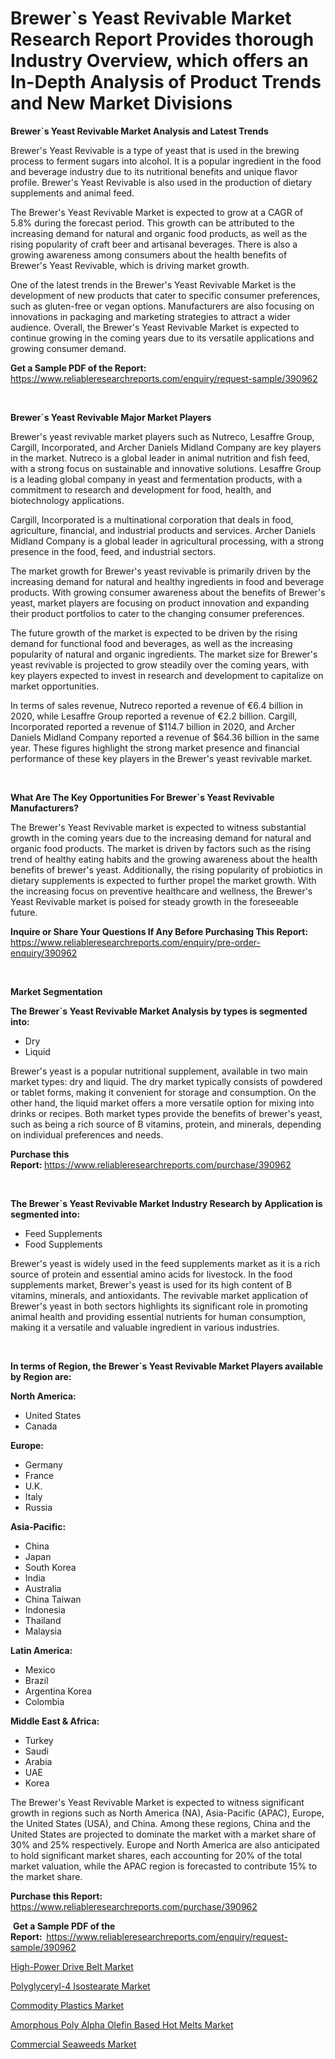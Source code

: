 <p><h1>Brewer`s Yeast Revivable Market Research Report Provides thorough Industry Overview, which offers an In-Depth Analysis of Product Trends and New Market Divisions</h1></p><p><strong>Brewer`s Yeast Revivable Market Analysis and Latest Trends</strong></p>
<p><p>Brewer's Yeast Revivable is a type of yeast that is used in the brewing process to ferment sugars into alcohol. It is a popular ingredient in the food and beverage industry due to its nutritional benefits and unique flavor profile. Brewer's Yeast Revivable is also used in the production of dietary supplements and animal feed.</p><p>The Brewer's Yeast Revivable Market is expected to grow at a CAGR of 5.8% during the forecast period. This growth can be attributed to the increasing demand for natural and organic food products, as well as the rising popularity of craft beer and artisanal beverages. There is also a growing awareness among consumers about the health benefits of Brewer's Yeast Revivable, which is driving market growth.</p><p>One of the latest trends in the Brewer's Yeast Revivable Market is the development of new products that cater to specific consumer preferences, such as gluten-free or vegan options. Manufacturers are also focusing on innovations in packaging and marketing strategies to attract a wider audience. Overall, the Brewer's Yeast Revivable Market is expected to continue growing in the coming years due to its versatile applications and growing consumer demand.</p></p>
<p><strong>Get a Sample PDF of the Report:&nbsp;</strong> <a href="https://www.reliableresearchreports.com/enquiry/request-sample/390962">https://www.reliableresearchreports.com/enquiry/request-sample/390962</a></p>
<p>&nbsp;</p>
<p><strong>Brewer`s Yeast Revivable Major Market Players</strong></p>
<p><p>Brewer's yeast revivable market players such as Nutreco, Lesaffre Group, Cargill, Incorporated, and Archer Daniels Midland Company are key players in the market. Nutreco is a global leader in animal nutrition and fish feed, with a strong focus on sustainable and innovative solutions. Lesaffre Group is a leading global company in yeast and fermentation products, with a commitment to research and development for food, health, and biotechnology applications.</p><p>Cargill, Incorporated is a multinational corporation that deals in food, agriculture, financial, and industrial products and services. Archer Daniels Midland Company is a global leader in agricultural processing, with a strong presence in the food, feed, and industrial sectors.</p><p>The market growth for Brewer's yeast revivable is primarily driven by the increasing demand for natural and healthy ingredients in food and beverage products. With growing consumer awareness about the benefits of Brewer's yeast, market players are focusing on product innovation and expanding their product portfolios to cater to the changing consumer preferences.</p><p>The future growth of the market is expected to be driven by the rising demand for functional food and beverages, as well as the increasing popularity of natural and organic ingredients. The market size for Brewer's yeast revivable is projected to grow steadily over the coming years, with key players expected to invest in research and development to capitalize on market opportunities.</p><p>In terms of sales revenue, Nutreco reported a revenue of €6.4 billion in 2020, while Lesaffre Group reported a revenue of €2.2 billion. Cargill, Incorporated reported a revenue of $114.7 billion in 2020, and Archer Daniels Midland Company reported a revenue of $64.36 billion in the same year. These figures highlight the strong market presence and financial performance of these key players in the Brewer's yeast revivable market.</p></p>
<p>&nbsp;</p>
<p><strong>What Are The Key Opportunities For Brewer`s Yeast Revivable Manufacturers?</strong></p>
<p><p>The Brewer's Yeast Revivable market is expected to witness substantial growth in the coming years due to the increasing demand for natural and organic food products. The market is driven by factors such as the rising trend of healthy eating habits and the growing awareness about the health benefits of brewer's yeast. Additionally, the rising popularity of probiotics in dietary supplements is expected to further propel the market growth. With the increasing focus on preventive healthcare and wellness, the Brewer's Yeast Revivable market is poised for steady growth in the foreseeable future.</p></p>
<p><strong>Inquire or Share Your Questions If Any Before Purchasing This Report:</strong> <a href="https://www.reliableresearchreports.com/enquiry/pre-order-enquiry/390962">https://www.reliableresearchreports.com/enquiry/pre-order-enquiry/390962</a></p>
<p>&nbsp;</p>
<p><strong>Market Segmentation</strong></p>
<p><strong>The Brewer`s Yeast Revivable Market Analysis by types is segmented into:</strong></p>
<p><ul><li>Dry</li><li>Liquid</li></ul></p>
<p><p>Brewer's yeast is a popular nutritional supplement, available in two main market types: dry and liquid. The dry market typically consists of powdered or tablet forms, making it convenient for storage and consumption. On the other hand, the liquid market offers a more versatile option for mixing into drinks or recipes. Both market types provide the benefits of brewer's yeast, such as being a rich source of B vitamins, protein, and minerals, depending on individual preferences and needs.</p></p>
<p><strong>Purchase this Report:&nbsp;</strong><a href="https://www.reliableresearchreports.com/purchase/390962">https://www.reliableresearchreports.com/purchase/390962</a></p>
<p>&nbsp;</p>
<p><strong>The Brewer`s Yeast Revivable Market Industry Research by Application is segmented into:</strong></p>
<p><ul><li>Feed Supplements</li><li>Food Supplements</li></ul></p>
<p><p>Brewer's yeast is widely used in the feed supplements market as it is a rich source of protein and essential amino acids for livestock. In the food supplements market, Brewer's yeast is used for its high content of B vitamins, minerals, and antioxidants. The revivable market application of Brewer's yeast in both sectors highlights its significant role in promoting animal health and providing essential nutrients for human consumption, making it a versatile and valuable ingredient in various industries.</p></p>
<p>&nbsp;</p>
<p><strong>In terms of Region, the Brewer`s Yeast Revivable Market Players available by Region are:</strong></p>
<p>
    <p> <strong> North America: </strong>
        <ul>
            <li>United States</li>
            <li>Canada</li>
        </ul>
        </p> 
    <p> <strong> Europe: </strong>
        <ul>
            <li>Germany</li>
            <li>France</li>
            <li>U.K.</li>
            <li>Italy</li>
            <li>Russia</li>
        </ul>
        </p> 
    <p> <strong> Asia-Pacific: </strong>
        <ul>
            <li>China</li>
            <li>Japan</li>
            <li>South Korea</li>
            <li>India</li>
            <li>Australia</li>
            <li>China Taiwan</li>
            <li>Indonesia</li>
            <li>Thailand</li>
            <li>Malaysia</li>
        </ul>
        </p> 
    <p> <strong> Latin America: </strong>
        <ul>
            <li>Mexico</li>
            <li>Brazil</li>
            <li>Argentina Korea</li>
            <li>Colombia</li>
        </ul>
        </p> 
    <p> <strong> Middle East & Africa: </strong>
        <ul>
            <li>Turkey</li>
            <li>Saudi</li>
            <li>Arabia</li>
            <li>UAE</li>
            <li>Korea</li>
        </ul>
    </p>
    </p>
<p><p>The Brewer's Yeast Revivable Market is expected to witness significant growth in regions such as North America (NA), Asia-Pacific (APAC), Europe, the United States (USA), and China. Among these regions, China and the United States are projected to dominate the market with a market share of 30% and 25% respectively. Europe and North America are also anticipated to hold significant market shares, each accounting for 20% of the total market valuation, while the APAC region is forecasted to contribute 15% to the market share.</p></p>
<p><strong>Purchase this Report: </strong><a href="https://www.reliableresearchreports.com/purchase/390962">https://www.reliableresearchreports.com/purchase/390962</a></p>
<p>&nbsp;<strong>Get a Sample PDF of the Report:&nbsp;&nbsp;</strong><a href="https://www.reliableresearchreports.com/enquiry/request-sample/390962">https://www.reliableresearchreports.com/enquiry/request-sample/390962</a></p>
<p><strong></strong></p>
<p><p><a href="https://github.com/singletonthaxterkelliehr2df/Market-Research-Report-List-1/blob/main/high-power-drive-belt-market.md">High-Power Drive Belt Market</a></p><p><a href="https://carnation-joke-41f.notion.site/Polyglyceryl-4-Isostearate-Market-Research-Report-The-Key-To-Successful-Business-Strategy-Forecaste-bc10cae0644645f4813f506c64b75dc4">Polyglyceryl-4 Isostearate Market</a></p><p><a href="https://view.publitas.com/reportprime-1/commodity-plastics-market-size-global-industry-overview-market-segmentation-and-forecast-2024-to-2031/">Commodity Plastics Market</a></p><p><a href="https://adventurous-uranium-ef9.notion.site/Amorphous-Poly-Alpha-Olefin-Based-Hot-Melts-Market-Research-Report-The-Key-To-Successful-Business-S-95c9179659464c6ebaddb53cb8be91cc">Amorphous Poly Alpha Olefin Based Hot Melts Market</a></p><p><a href="https://view.publitas.com/reportprime-1/commercial-seaweeds-market-size-reflecting-a-forecast-till-2031-market-by-type-by-application-and-by-geography/">Commercial Seaweeds Market</a></p></p>